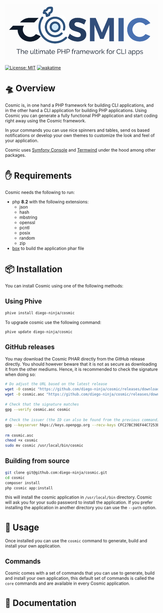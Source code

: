 ![](assets/logo-portrait.png)

[![License: MIT](https://img.shields.io/badge/License-MIT-yellow.svg)](https://opensource.org/licenses/MIT)
[![wakatime](https://wakatime.com/badge/user/bd65f055-c9f3-4f73-92aa-3c9810f70cc3/project/018c0d4c-5525-4929-a0c3-da68ddd3448f.svg)](https://wakatime.com/badge/user/bd65f055-c9f3-4f73-92aa-3c9810f70cc3/project/018c0d4c-5525-4929-a0c3-da68ddd3448f)

# 🛸 Overview

Cosmic is, in one hand a PHP framework for building CLI applications, and in the other hand a CLI application for building PHP applications. Using Cosmic you can
generate a fully functional PHP application and start coding right away using the Cosmic framework. 

In your commands you can use nice spinners and tables, send os based notifications or develop your own themes to customize the look and feel of your application.

Cosmic uses [Symfony Console](https://symfony.com/doc/current/components/console.html) and [Termwind](https://github.com/nunomaduro/termwind) under the hood among other packages.


# ✋ Requirements

Cosmic needs the following to run:
 - php **8.2** with the following extensions:
   - json
   - hash
   - mbstring
   - openssl
   - pcntl
   - posix
   - random
   - zip
 - [box](https://box-project.github.io/box/) to build the application phar file

# 📦 Installation

You can install Cosmic using one of the following methods:

## Using Phive
```bash
phive install diego-ninja/cosmic
```

To upgrade cosmic use the following command:
```bash
phive update diego-ninja/cosmic
```

## GitHub releases
You may download the Cosmic PHAR directly from the GitHub release directly. You should however beware that it is not as secure as downloading it from the other mediums. Hence, it is recommended to check the signature when doing so:

```bash
# Do adjust the URL based on the latest release
wget -O cosmic "https://github.com/diego-ninja/cosmic/releases/download/1.0.0/cosmic.phar"
wget -O cosmic.asc "https://github.com/diego-ninja/cosmic/releases/download/1.0.0/cosmic.phar.asc"

# Check that the signature matches
gpg --verify cosmic.asc cosmic

# Check the issuer (the ID can also be found from the previous command)
gpg --keyserver hkps://keys.openpgp.org --recv-keys CFC27BC39EF44C7253BF9A2CDACB70CB34CD5799

rm cosmic.asc
chmod +x cosmic
sudo mv cosmic /usr/local/bin/cosmic
```

## Building from source
```bash
git clone git@github.com:diego-ninja/cosmic.git
cd cosmic
composer install
php cosmic app:install
```
this will install the cosmic application in `/usr/local/bin` directory.
Cosmic will ask you for your sudo password to install the application. If you prefer installing the application in another directory you can use the `--path` option.


# 🧰 Usage

Once installed you can use the `cosmic` command to generate, build and install your own application.

## Commands

Cosmic comes with a set of commands that you can use to generate, build and install your own application, this default set of commands is called the `core` commands and are available in every Cosmic application.

# 📄 Documentation

